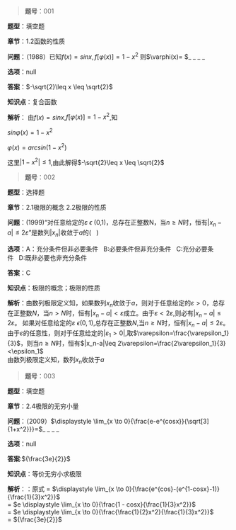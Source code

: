 >**题号**：001  

**题型**：填空题    

**章节**：1.2函数的性质   

**问题**：（1988）已知$f(x)=sinx,f[\varphi(x)]= 1 - x^2$ 则$\varphi(x)=  $_ _ _ _  

**选项**：null  

**答案**：$-\sqrt{2}\leq x \leq \sqrt{2}$  

**知识点**：复合函数  

**解析**： 由$f(x)=sinx$,$f[\varphi(x)]=1-x^2$,知   

$sin\varphi(x)=1-x^2$  

$\varphi(x)=arcsin(1-x^2)$  

这里$|1-x^2|\leq1$,由此解得$-\sqrt{2}\leq x \leq \sqrt{2}$   



>**题号**：002  

**题型**：选择题  

**章节**：2.1极限的概念 2.2极限的性质  

**问题**：(1999)“对任意给定的$\varepsilon\:\epsilon$ (0,1)，总存在正整数N，当$n\geq N$时，恒有$|x_n - a|\leq2\varepsilon$”是数列$|x_n|$收敛于$a$的($\:\:\:$)  

**选项**：A：充分条件但非必要条件$\:\:\:$B:必要条件但非充分条件$\:\:\:$C:充分必要条件$\:\:\:$D:既非必要也非充分条件  

**答案**：C  

**知识点**：极限的概念；极限的性质  

**解析**：由数列极限定义知，如果数列${x_n}$收敛于$a$，则对于任意给定的$\varepsilon>0$，总存在正整数$N$，当$n>N$时，恒有$|x_n -a|<\varepsilon$成立。由于$\varepsilon < 2\varepsilon$,则必有$|x_n-a|\leq2\varepsilon$。 
如果对任意给定的$\varepsilon\:\epsilon(0,1)$,总存在正整数$N$,当$n\geq N$时，恒有$|x_n-a|\leq2\varepsilon$。由于$\varepsilon$的任意性，则对于任意给定的$|\varepsilon_1>0|$,取$\varepsilon=\frac{\varepsilon_1}{3}$，则当$n\geq N$时，恒有$|x_n-a|\leq 2\varepsilon=\frac{2\varepsilon_1}{3}<\epsilon_1$  
由数列极限定义知，数列${x_n}$收敛于$a$  


>**题号**：003  

**题型**：填空题  

**章节**：2.4极限的无穷小量  

**问题**：（2009）$\displaystyle \lim_{x \to 0}{\frac{e-e^{cosx}}{\sqrt[3]{1+x^2}}}=$_ _ _ _  

**选项**：null  

**答案**:${\frac{3e}{2}}$  

**知识点**：等价无穷小求极限  

**解析**：：原式 = $\displaystyle \lim_{x \to 0}{\frac{e^{cos}-(e^{1-cosx}-1)}{\frac{1}{3}x^2}}$   
 = $e \displaystyle \lim_{x \to 0}{\frac{1 - cosx}{\frac{1}{3}x^2}}$  
 = $e \displaystyle \lim_{x \to 0}{\frac{\frac{1}{2}x^2}{\frac{1}{3}x^2}}$  
 = ${\frac{3e}{2}}$